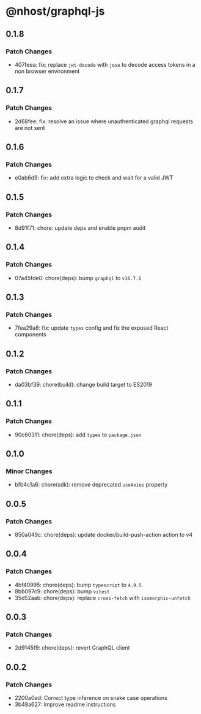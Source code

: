# @nhost/graphql-js

## 0.1.8

### Patch Changes

- 407feea: fix: replace `jwt-decode` with `jose` to decode access tokens in a non browser environment

## 0.1.7

### Patch Changes

- 2d68fee: fix: resolve an issue where unauthenticated graphql requests are not sent

## 0.1.6

### Patch Changes

- e0ab6d9: fix: add extra logic to check and wait for a valid JWT

## 0.1.5

### Patch Changes

- 8d91f71: chore: update deps and enable pnpm audit

## 0.1.4

### Patch Changes

- 07a45fde0: chore(deps): bump `graphql` to `v16.7.1`

## 0.1.3

### Patch Changes

- 7fea29a8: fix: update `types` config and fix the exposed React components

## 0.1.2

### Patch Changes

- da03bf39: chore(build): change build target to ES2019

## 0.1.1

### Patch Changes

- 90c60311: chore(deps): add `types` to `package.json`

## 0.1.0

### Minor Changes

- bfb4c1a6: chore(sdk): remove deprecated `useAxios` property

## 0.0.5

### Patch Changes

- 850a049c: chore(deps): update docker/build-push-action action to v4

## 0.0.4

### Patch Changes

- 4bf40995: chore(deps): bump `typescript` to `4.9.5`
- 8bb097c9: chore(deps): bump `vitest`
- 35d52aab: chore(deps): replace `cross-fetch` with `isomorphic-unfetch`

## 0.0.3

### Patch Changes

- 2d9145f9: chore(deps): revert GraphQL client

## 0.0.2

### Patch Changes

- 2200a0ed: Correct type inference on snake case operations
- 3b48a627: Improve readme instructions
